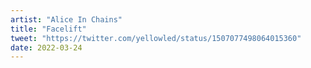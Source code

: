 ```yaml
---
artist: "Alice In Chains"
title: "Facelift"
tweet: "https://twitter.com/yellowled/status/1507077498064015360"
date: 2022-03-24
---
```

